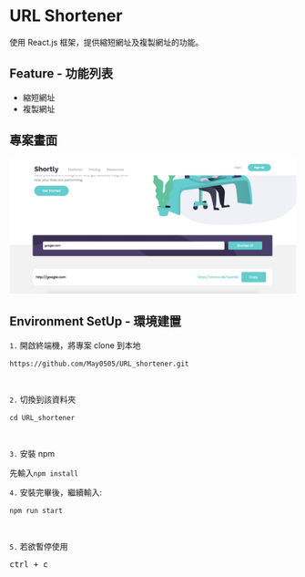 # URL Shortener

使用 React.js 框架，提供縮短網址及複製網址的功能。

## Feature - 功能列表

- 縮短網址
- 複製網址

## 專案畫面

![MyImage](/src/images/show-page-function.png)

## Environment SetUp - 環境建置

`1.` 開啟終端機，將專案 clone 到本地<br />

<pre><code>https://github.com/May0505/URL_shortener.git</code></pre><br />

`2.` 切換到該資料夾

<pre><code>cd URL_shortener</code></pre><br />

`3.` 安裝 npm

<pre>先輸入<code>npm install</code></pre>

`4.` 安裝完畢後，繼續輸入:<br />

<pre><code>npm run start</code></pre><br />

`5.` 若欲暫停使用<br />

<pre>ctrl + c</pre><br />
